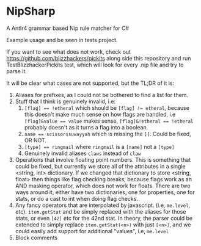 # NipSharp

A Antlr4 grammar based Nip rule matcher for C#

Example usage and be seen in tests project.

If you want to see what does not work, check out https://github.com/blizzhackers/pickits along side this repository and run TestBlizzhackerPickits test,
which will look for every .nip file and try to parse it.

It will be clear what cases are not supported, but the TL;DR of it is:


1. Aliases for prefixes, as I could not be bothered to find a list for them.
2. Stuff that I think is genuinely invalid, i.e:
   1. `[flag] == !etheral` which should be `[flag] != etheral`, because this doesn't make much sense on how flags are handled, i.e `[flag]&value == value` makes sense, `[flag]&!etheral == !etheral` probably doesn't as it turns a flag into a boolean.
   2. `name == scissorssuwayyah` which is missing the `[]`. Could be fixed, OR NOT.
   3. `[type] == ringmail` where `ringmail` is a `[name]` not a `[type]`
   4. Genuinely invalid aliases `claws` instead of `claw`
3. Operations that involve floating point numbers.
   This is something that could be fixed, but currently we store all of the attributes in a single <string, int> dictionary.
   If we changed that dictionary to store <string, float> then things like flag checking breaks, because flags work as an AND masking operator, 
   which does not work for floats. There are two ways around it, either have two dictionaries, one for properties, one for stats, or do a cast to int
   when doing flag checks.
4. Any fancy operators that are interpolated by javascript. (i.e, `me.level`, etc). 
   `item.getStat` and be simply replaced with the aliases for those stats, or even `[42]` etc for the 42nd stat.
   In theory, the parser could be extended to simply replace `item.getStat(<n>)` with just `[<n>]`, and we could 
   easily add support for additional "values", i.e, `me.level` 
5. Block comments

